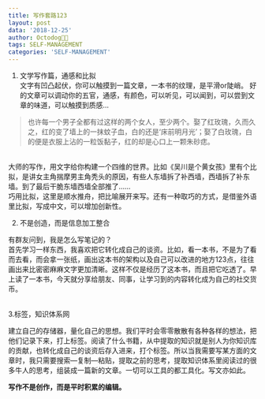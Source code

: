 ```yaml
---
title: 写作套路123
layout: post
data: '2018-12-25'
author: Octodog🐙🐶
tags: SELF-MANAGEMENT
categories: 'SELF-MANAGEMENT'
---
```




1. 文学写作篇，通感和比拟  
文字有凹凸起伏，你可以触摸到一篇文章，一本书的纹理，是平滑or陡峭。
好的文章可以调动你的五官，通感，有颜色，可以听见，可以闻到，可以尝到文章的味道，可以触摸到质感…

> 也许每一个男子全都有过这样的两个女人，至少两个。娶了红玫瑰，久而久之，红的变了墙上的一抹蚊子血，白的还是‘床前明月光’；娶了白玫瑰，白的便是衣服上沾的一粒饭黏子，红的却是心口上一颗朱砂痣。

<br/>大师的写作，用文字给你构建一个四维的世界。比如《吴川是个黄女孩》里有个比拟，是讲女主角揣摩男主角秃头的原因，有些人东墙拆了补西墙，西墙拆了补东墙。到了最后干脆东墙西墙全部推了……
<br/>
巧用比拟，这里是顺水推舟，把比喻展开来写。还有一种取巧的方式，是借鉴外语里比拟，写成中文，可以增加创新性。
<br/>

2. 不是创造，而是信息加工整合

有群友问到，我是怎么写笔记的？<br/>
首先学习一样东西，我喜欢把它转化成自己的谈资。比如，看一本书，不是为了看而去看，而会拿一张纸，画出这本书的架构以及自己可以改进的地方123点，往往画出来比密密麻麻文字更加清晰。这样不仅是经历了这本书，而且把它吃透了。早上读了一本书，今天就分享给朋友、同事，让学习到的内容转化成为自己的社交货币。

<br/>
3.标签，知识体系网

建立自己的存储器，量化自己的思想。我们平时会零零散散有各种各样的想法，把他们记录下来，打上标签。阅读了什么书籍，从中提取的知识就是别人为你知识库的贡献，也转化成自己的谈资后存入进来，打个标签。所以当我需要写某方面的文章时，我只需要搜索—复制—粘贴，提取之前的思考，提取知识体系里阅读过的很多牛人的思考，组装成一篇新的文章。一切可以工具的都工具化。写文亦如此。
<br/>

**写作不是创作，而是平时积累的编辑。**